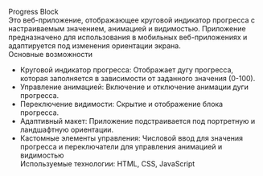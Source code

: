 Progress Block
</br>
Это веб-приложение, отображающее круговой индикатор прогресса с настраиваемым значением, анимацией и видимостью. Приложение предназначено для использования в мобильных веб-приложениях и адаптируется под изменения ориентации экрана.
</br>
Основные возможности
</br>

- Круговой индикатор прогресса: Отображает дугу прогресса, которая заполняется в зависимости от заданного значения (0-100).
- Управление анимацией: Включение и отключение анимации дуги прогресса.
- Переключение видимости: Скрытие и отображение блока прогресса.
- Адаптивный макет: Приложение подстраивается под портретную и ландшафтную ориентации.
- Кастомные элементы управления: Числовой ввод для значения прогресса и переключатели для управления анимацией и видимостью
  </br>
  Используемые технологии: HTML, CSS, JavaScript
